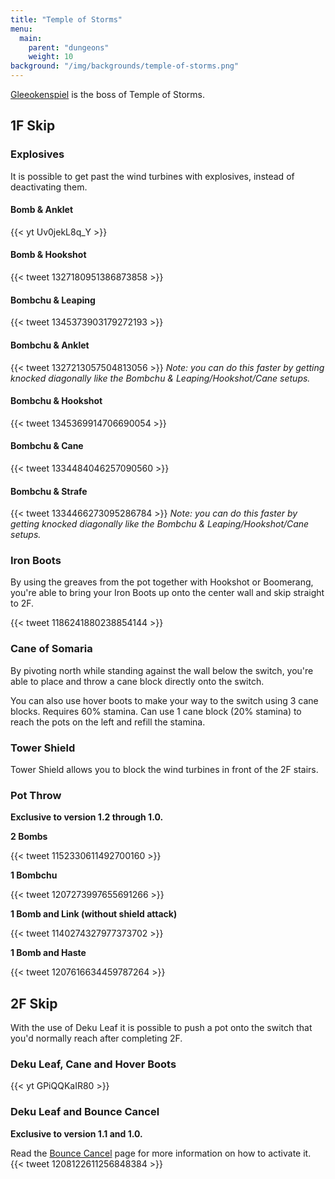 ```yaml
---
title: "Temple of Storms"
menu:
  main:
    parent: "dungeons"
    weight: 10
background: "/img/backgrounds/temple-of-storms.png"
---
```


[Gleeokenspiel](/bosses/gleeokenspiel) is the boss of Temple of Storms.

## 1F Skip

### Explosives

It is possible to get past the wind turbines with explosives, instead of deactivating them.

#### Bomb & Anklet
{{< yt Uv0jekL8q_Y >}}

#### Bomb & Hookshot
{{< tweet 1327180951386873858 >}}

#### Bombchu & Leaping
{{< tweet 1345373903179272193 >}}

#### Bombchu & Anklet
{{< tweet 1327213057504813056 >}} _Note: you can do this faster by getting knocked diagonally like the Bombchu & Leaping/Hookshot/Cane setups._

#### Bombchu & Hookshot
{{< tweet 1345369914706690054 >}}

#### Bombchu & Cane
{{< tweet 1334484046257090560 >}}

#### Bombchu & Strafe
{{< tweet 1334466273095286784 >}} _Note: you can do this faster by getting knocked diagonally like the Bombchu & Leaping/Hookshot/Cane setups._

### Iron Boots

By using the greaves from the pot together with Hookshot or Boomerang, you're able to bring your Iron Boots up onto the center wall and skip straight to 2F.

{{< tweet 1186241880238854144 >}}

### Cane of Somaria

By pivoting north while standing against the wall below the switch, you're able to place and throw a cane block directly onto the switch.

You can also use hover boots to make your way to the switch using 3 cane blocks. Requires 60% stamina.
Can use 1 cane block (20% stamina) to reach the pots on the left and refill the stamina.

### Tower Shield

Tower Shield allows you to block the wind turbines in front of the 2F stairs.

### Pot Throw

**Exclusive to version 1.2 through 1.0.**

**2 Bombs**

{{< tweet 1152330611492700160 >}}

**1 Bombchu**

{{< tweet 1207273997655691266 >}}

**1 Bomb and Link (without shield attack)**

{{< tweet 1140274327977373702 >}}

**1 Bomb and Haste**

{{< tweet 1207616634459787264 >}}

## 2F Skip

With the use of Deku Leaf it is possible to push a pot onto the switch that you'd normally reach after completing 2F.

### Deku Leaf, Cane and Hover Boots

{{< yt GPiQQKaIR80 >}}

### Deku Leaf and Bounce Cancel

**Exclusive to version 1.1 and 1.0.**

Read the [Bounce Cancel](/tech/bounce-cancel/) page for more information on how to activate it.
{{< tweet 1208122611256848384 >}}
